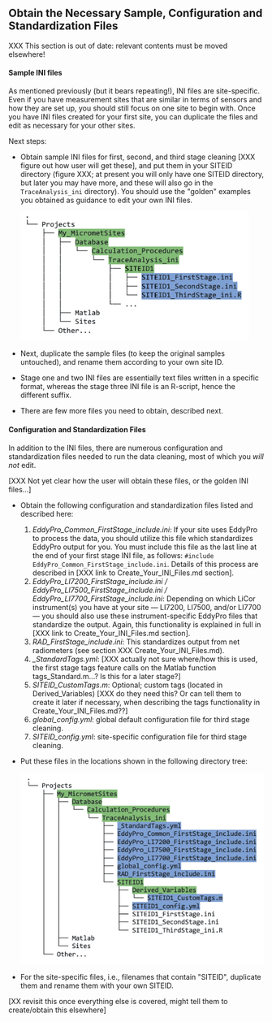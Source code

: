 ## Obtain the Necessary Sample, Configuration and Standardization Files

XXX This section is out of date: relevant contents must be moved elsewhere! 


#### Sample INI files

As mentioned previously (but it bears repeating!), INI files are site-specific. Even if you have measurement sites that are similar in terms of sensors and how they are set up, you should still focus on one site to begin with. Once you have INI files created for your first site, you can duplicate the files and edit as necessary for your other sites.

Next steps:

* Obtain sample INI files for first, second, and third stage cleaning [XXX figure out how user will get these], and put them in your SITEID directory (figure XXX; at present you will only have one SITEID directory, but later you may have more, and these will also go in the `TraceAnalysis_ini` directory). You should use the "golden" examples you obtained as guidance to edit your own INI files.
 
    <img src="images/directory_trees/DirectoryTree6.jpg" alt="DirectoryTree:INI_FileLocation" width="450"/>

* Next, duplicate the sample files (to keep the original samples untouched), and rename them according to your own site ID.

* Stage one and two INI files are essentially text files written in a specific format, whereas the stage three INI file is an R-script, hence the different suffix. 

* There are few more files you need to obtain, described next.

#### Configuration and Standardization Files

In addition to the INI files, there are numerous configuration and standardization files needed to run the data cleaning, most of which you *will not* edit. 

[XXX Not yet clear how the user will obtain these files, or the golden INI files...]
* Obtain the following configuration and standardization files listed and described here:
    1. *EddyPro_Common_FirstStage_include.ini*: If your site uses EddyPro to process the data, you should utilize this file which standardizes EddyPro output for you. You must include this file as the last line at the end of your first stage INI file, as follows: `#include EddyPro_Common_FirstStage_include.ini`. Details of this process are described in [XXX link to Create_Your_INI_Files.md section].
    2. *EddyPro_LI7200_FirstStage_include.ini / EddyPro_LI7500_FirstStage_include.ini / EddyPro_LI7700_FirstStage_include.ini*: Depending on which LiCor instrument(s) you have at your site — LI7200, LI7500, and/or LI7700 — you should also use these instrument-specific EddyPro files that standardize the output. Again, this functionality is explained in full in [XXX link to Create_Your_INI_Files.md section].
    3. *RAD_FirstStage_include.ini*: This standardizes output from net radiometers (see section XXX Create_Your_INI_Files.md).
    4. *_StandardTags.yml*: [XXX actually not sure where/how this is used, the first stage tags feature calls on the Matlab function tags_Standard.m...? Is this for a later stage?]
    5. *SITEID_CustomTags.m*: Optional; custom tags (located in Derived_Variables) [XXX do they need this? Or can tell them to create it later if necessary, when describing the tags functionality in Create_Your_INI_Files.md??]
    6. *global_config.yml*: global default configuration file for third stage cleaning.
    7. *SITEID_config.yml*: site-specific configuration file for third stage cleaning.

* Put these files in the locations shown in the following directory tree:

    <img src="images/directory_trees/DirectoryTree7b.jpg" alt="DirectoryTree:ConfigFileLocations" width="500"/>

* For the site-specific files, i.e., filenames that contain "SITEID", duplicate them and rename them with your own SITEID. 

[XX revisit this once everything else is covered, might tell them to create/obtain this elsewhere] 